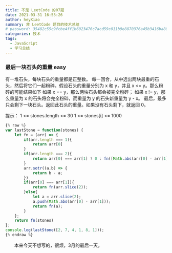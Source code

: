 ```yaml
---
title: 不是 LeetCode 的07题
date: 2021-03-31 16:53:26
author: heyXiao
summary: 非 LeetCode 题目的技术总结
# password: 35482c55c9fcbe4ff1b6023476c7acd59c011b9e8870376a45b3416ba8092d3d
categories: 技术
tags:
  - JavaScript
  - 学习总结
---
```


### 最后一块石头的重量 easy

有一堆石头，每块石头的重量都是正整数。
每一回合，从中选出两块最重的石头，然后将它们一起粉碎。假设石头的重量分别为 x 和 y，并且 x <= y。那么粉碎的可能结果如下
如果 x == y，那么两块石头都会被完全粉碎；
如果 x != y，那么重量为 x 的石头将会完全粉碎，而重量为 y 的石头新重量为 y - x。
最后，最多只会剩下一块石头。返回此石头的重量。如果没有石头剩下，就返回 0。

提示：
1 <= stones.length <= 30
1 <= stones[i] <= 1000

```javascript
{% raw %}
var lastStone = function(stones) {
    let fn = (arr) => {
        if(arr.length === 1){
            return arr[0]
        }
        if(arr.length === 2){
            return arr[0] === arr[1] ? 0 : fn([Math.abs(arr[0] - arr[1])]);
        }
        arr.sotr((a,b) => {
            return b - a;
        })
        if(arr[0] === arr[1]){
            return fn(arr.slice(2));
        }else{
            let a = arr.slice(2);
            a.push(Math.abs(arr[0] - arr[1]));
            return fn(a);
        }
    };
    return fn(stones)
};
console.log(lastStone([2, 7, 4, 1, 8, 1]));
{% endraw %}
```
<p style="text-indent:2em">本来今天不想写的，很烦，3月的最后一天。</p>
